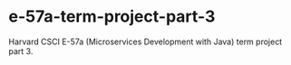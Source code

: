 # e-57a-term-project-part-3

Harvard CSCI E-57a (Microservices Development with Java) term project part 3.

